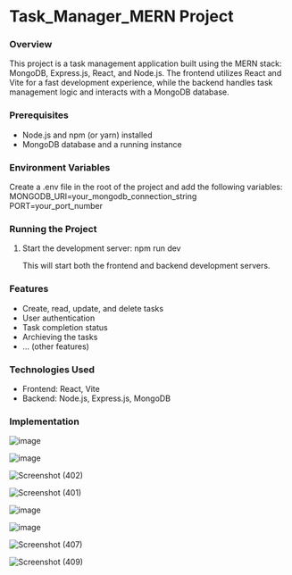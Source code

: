 # Task_Manager_MERN Project

### Overview

This project is a task management application built using the MERN stack: MongoDB, Express.js, React, and Node.js. The frontend utilizes React and Vite for a fast development experience, while the backend handles task management logic and interacts with a MongoDB database.

### Prerequisites

* Node.js and npm (or yarn) installed
* MongoDB database and a running instance

### Environment Variables
Create a .env file in the root of the project and add the following variables:
MONGODB_URI=your_mongodb_connection_string
PORT=your_port_number

### Running the Project

1. Start the development server:
      npm run dev
   
   This will start both the frontend and backend development servers.

### Features
* Create, read, update, and delete tasks
* User authentication
* Task completion status
* Archieving the tasks
* ... (other features)

### Technologies Used

* Frontend: React, Vite
* Backend: Node.js, Express.js, MongoDB

### Implementation

![image](https://github.com/user-attachments/assets/687ea333-f27d-4f36-a77b-7c278d93f714)

![image](https://github.com/user-attachments/assets/20b1fb4e-22d8-4a3f-9a47-627cff1cff00)

![Screenshot (402)](https://github.com/user-attachments/assets/1b43a2c3-5189-4c27-8819-144c7d9ebab9)

![Screenshot (401)](https://github.com/user-attachments/assets/06a63dc7-e68d-4f2a-8858-5ab40faf7de9)


![image](https://github.com/user-attachments/assets/2761563c-8e6c-4ede-8a06-95695b58ff8c)

![image](https://github.com/user-attachments/assets/10ecf009-1620-45d7-a1e7-328d1fd22a86)

![Screenshot (407)](https://github.com/user-attachments/assets/89e15a70-7d55-4e18-a44c-bb286c31b04d)

![Screenshot (409)](https://github.com/user-attachments/assets/61842784-44d7-45d3-b1e6-8299e8259e26)
